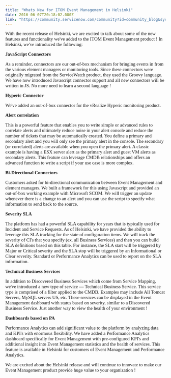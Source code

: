 ```yaml
---
title: "Whats New for ITOM Event Management in Helsinki"
date: 2016-06-07T20:18:02.000Z
link: "https://community.servicenow.com/community?id=community_blog&sys_id=a72de6e5dbd0dbc01dcaf3231f96197b"
---
```

<p><span style="font-size: 11.0pt; font-family: Calibri;">With the recent release of Helsinki, we are excited to talk about some of the new features and functionality we've added to the ITOM Event Management product ! In Helsinki, we've introduced the following:</span></p><p></p><p><strong style="font-size: 11.0pt; font-family: Calibri;">JavaScript Connectors</strong></p><p><span style="font-size: 11.0pt; font-family: Calibri;">As a reminder, connectors are our out-of-box mechanism for bringing events in from the various element managers or monitoring tools. Since these connectors were originally migrated from the ServiceWatch product, they used the Groovy language. We have now introduced Javascript connector support and all new connectors will be written in JS. No more need to learn a second language !</span></p><p></p><p><strong style="font-size: 11.0pt; font-family: Calibri;">Hyperic Connector</strong></p><p><span style="font-size: 11.0pt; font-family: Calibri;">We've added an out-of-box connector for the vRealize Hyperic monitoring product.</span></p><p></p><p><strong style="font-size: 11.0pt; font-family: Calibri;">Alert correlation</strong></p><p><span style="font-size: 11.0pt; font-family: Calibri;">This is a powerful feature that enables you to write simple or advanced rules to correlate alerts and ultimately reduce noise in your alert console and reduce the number of tickets that may be automatically created. You define a primary and secondary alert and you will only see the primary alert in the console. The secondary (or correlated) alerts are available when you open the primary alert. A classic example is having a ESX server alert as the primary alert and guest VM alerts as secondary alerts. This feature can leverage CMDB relationships and offers an advanced function to write a script if your use case is more complex.</span></p><p></p><p><strong style="font-size: 11.0pt; font-family: Calibri;">Bi-Directional Connectors</strong></p><p><span style="font-size: 11.0pt; font-family: Calibri;">Customers asked for bi-directional communication between Event Management and element managers. We built a framework for this using Javascript and provided an out-of-box working example with Microsoft SCOM. We will trigger an update whenever there is a change to an alert and you can use the script to specify what information to send back to the source.</span></p><p></p><p><strong style="font-size: 11.0pt; font-family: Calibri;">Severity SLA</strong></p><p><span style="font-size: 11.0pt; font-family: Calibri;">The platform has had a powerful SLA capability for years that is typically used for Incident and Service Requests. As of Helsinki, we have provided the ability to leverage this SLA tracking for the state of configuration items. We will track the severity of CI's that you specify (ex. all Business Services) and then you can build SLA definitions based on this table. For instance, the SLA start will be triggered by Major or Critical severity and the SLA stop will be triggered by an Informational or Clear severity. Standard or Performance Analytics can be used to report on the SLA information.</span></p><p></p><p><strong style="font-size: 11.0pt; font-family: Calibri;">Technical Business Services</strong></p><p><span style="font-size: 11.0pt; font-family: Calibri;">In addition to Discovered Business Services which come from Service Mapping, we've introduced a new type of service — Technical Business Service. This service type is comprised of a filter applied to the CMDB. Examples may include All Tomcat Servers, MySQL servers US, etc. These services can be displayed in the Event Management dashboard with status based on severity, similar to a Discovered Business Service. Just another way to view the health of your environment !</span></p><p></p><p><strong style="font-size: 11.0pt; font-family: Calibri;">Dashboards based on PA</strong></p><p><span style="font-size: 11.0pt; font-family: Calibri;">Performance Analytics can add significant value to the platform by analyzing data and KPI's with enormous flexibility. We have added a Performance Analytics dashboard specifically for Event Management with pre-configured KPI's and additional insight into Event Management statistics and the health of services. This feature is available in Helsinki for customers of Event Management and Performance Analytics.</span></p><p></p><p><span style="font-size: 11.0pt; font-family: Calibri;">We are excited about the Helsinki release and will continue to innovate to make our Event Management product provide huge value to your organization !</span></p>